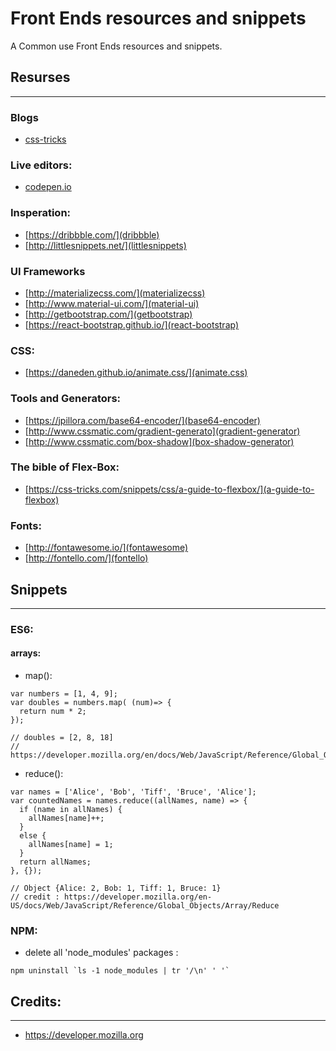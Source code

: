 # Front Ends resources and snippets  
A Common use Front Ends resources and snippets.    

## Resurses
---

### Blogs
- [css-tricks](https://css-tricks.com)

### Live editors:
- [codepen.io](http://codepen.io/)

### Insperation:
- [https://dribbble.com/](dribbble)
- [http://littlesnippets.net/](littlesnippets)

### UI Frameworks
- [http://materializecss.com/](materializecss)
- [http://www.material-ui.com/](material-ui)
- [http://getbootstrap.com/](getbootstrap)
- [https://react-bootstrap.github.io/](react-bootstrap)

### CSS:
- [https://daneden.github.io/animate.css/](animate.css)

### Tools and Generators:
- [https://jpillora.com/base64-encoder/](base64-encoder) 
- [http://www.cssmatic.com/gradient-generato](gradient-generator) 
- [http://www.cssmatic.com/box-shadow](box-shadow-generator)  

### The bible of Flex-Box:
- [https://css-tricks.com/snippets/css/a-guide-to-flexbox/](a-guide-to-flexbox)

### Fonts:
- [http://fontawesome.io/](fontawesome)
- [http://fontello.com/](fontello)


## Snippets
---
### ES6:

#### arrays:
- map():

```
var numbers = [1, 4, 9];
var doubles = numbers.map( (num)=> {
  return num * 2;
});

// doubles = [2, 8, 18]
// https://developer.mozilla.org/en/docs/Web/JavaScript/Reference/Global_Objects/Array/map
```

- reduce():

```
var names = ['Alice', 'Bob', 'Tiff', 'Bruce', 'Alice'];
var countedNames = names.reduce((allNames, name) => { 
  if (name in allNames) {
    allNames[name]++;
  }
  else {
    allNames[name] = 1;
  }
  return allNames;
}, {});

// Object {Alice: 2, Bob: 1, Tiff: 1, Bruce: 1}
// credit : https://developer.mozilla.org/en-US/docs/Web/JavaScript/Reference/Global_Objects/Array/Reduce
```

### NPM: 

- delete all 'node_modules' packages :

``` npm uninstall `ls -1 node_modules | tr '/\n' ' '` ```

## Credits:
---
- https://developer.mozilla.org

